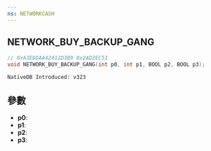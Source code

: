 ```yaml
---
ns: NETWORKCASH
---
```

## NETWORK_BUY_BACKUP_GANG

```c
// 0xA3EDDAA42411D3B9 0x2AD2EC51
void NETWORK_BUY_BACKUP_GANG(int p0, int p1, BOOL p2, BOOL p3);
```

```
NativeDB Introduced: v323
```

## 參數
* **p0**:
* **p1**:
* **p2**:
* **p3**:

